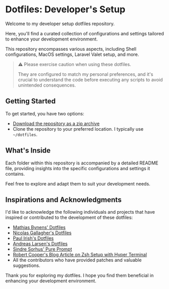 # Dotfiles: Developer's Setup

Welcome to my developer setup dotfiles repository.

Here, you'll find a curated collection of configurations and settings tailored to enhance your development environment.

This repository encompasses various aspects, including Shell configurations, MacOS settings, Laravel Valet setup, and more.

> :warning: Please exercise caution when using these dotfiles.
>
> They are configured to match my personal preferences,
> and it's crucial to understand the code before executing any scripts to avoid unintended consequences.

## Getting Started

To get started, you have two options:

- [Download the repository as a zip archive](https://github.com/GrimLink/dotfiles/archive/refs/heads/main.zip)
- Clone the repository to your preferred location. I typically use `~/dotfiles`.

## What's Inside

Each folder within this repository is accompanied by a detailed README file,
providing insights into the specific configurations and settings it contains.

Feel free to explore and adapt them to suit your development needs.

## Inspirations and Acknowledgments

I'd like to acknowledge the following individuals and projects that have inspired or contributed to the development of these dotfiles:

- [Mathias Bynens' Dotfiles](https://github.com/mathiasbynens/dotfiles)
- [Nicolas Gallagher's Dotfiles](https://github.com/necolas/dotfiles)
- [Paul Irish's Dotfiles](https://github.com/paulirish/dotfiles)
- [Andreas Larsen's Dotfiles](https://github.com/alrra/dotfiles)
- [Sindre Sorhus' Pure Prompt](https://github.com/sindresorhus/pure)
- [Robert Cooper's Blog Article on Zsh Setup with Hyper Terminal](https://www.robertcooper.me/elegant-development-experience-with-zsh-and-hyper-terminal)
- All the contributors who have provided patches and valuable suggestions.

Thank you for exploring my dotfiles. I hope you find them beneficial in enhancing your development environment.
